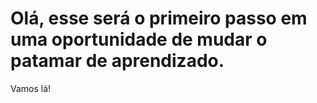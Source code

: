 <h1> Olá, esse será o primeiro passo em uma oportunidade de mudar o patamar de aprendizado. </h1>

<p> Vamos lá! </p> 
